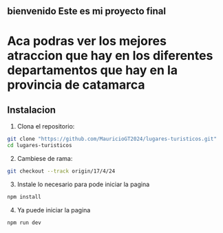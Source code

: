 ## bienvenido Este es mi proyecto final

# Aca podras ver los mejores atraccion que hay en los diferentes departamentos que hay en la provincia de catamarca

## Instalacion

1. Clona el repositorio:

```bash
git clone "https://github.com/MauricioGT2024/lugares-turisticos.git"
cd lugares-turisticos
```

2. Cambiese de rama:

```bash
git checkout --track origin/17/4/24

```
3. Instale lo necesario para pode iniciar la pagina

```bash
npm install
```
4. Ya puede iniciar la pagina

```bash
npm run dev

```
